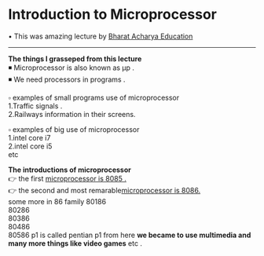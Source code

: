  # Introduction to Microprocessor                                  
• This was amazing lecture by [Bharat Acharya Education](https://www.youtube.com/watch?v=Xl2nWDcy0To&t=65s)     

----------------------------------------------------------------------------------------------------------------------------------------------------------------------       
**The things I grasseped from this lecture**        
◾ Microprocessor is also known as μp .       
◾ We need processors in programs .    

   ▫ examples of small programs use of microprocessor                                                         
   1.Traffic signals .                
   2.Railways information in their screens.   
   
   ▫ examples of big use of microprocessor    
   1.intel core i7       
   2.intel core i5    
   etc      
 
**The introductions of microprocessor**                                
👉 the first [microprocessor is 8085 .](https://www.tutorialspoint.com/microprocessor/microprocessor_8085_architecture.htm)                              
👉 the second and most remarable[microprocessor is 8086.](https://www.tutorialspoint.com/microprocessor/microprocessor_8086_overview.htm)         
                   some more in 86 family 
                   80186  
                   80286      
                   80386          
                   80486     
    80586  p1 is called pentian p1 from here **we became to use multimedia and many more things like video games**  etc .                   
   
